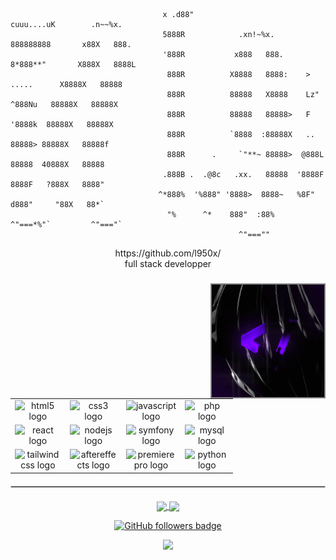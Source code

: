 ```                                     ..                                                       
                                  x .d88"                          cuuu....uK        .n~~%x.     
                                  5888R            .xn!~%x.       888888888       x88X   888.   
                                  '888R           x888   888.     8*888**"       X888X   8888L  
                                   888R          X8888   8888:    >  .....      X8888X   88888  
                                   888R          88888   X8888    Lz"  ^888Nu   88888X   88888X 
                                   888R          88888   88888>   F     '8888k  88888X   88888X 
                                   888R          `8888  :88888X   ..     88888> 88888X   88888f 
                                   888R      .     `"**~ 88888>  @888L   88888  40888X   88888  
                                  .888B .  .@8c   .xx.   88888  '8888F   8888F   ?888X   8888"  
                                 ^*888%  '%888" '8888>  8888~   %8F"   d888"     "88X   88*`   
                                   "%      ^*    888"  :88%      ^"===*%"`         ^"==="`     
                                                   ^"===""                                      
  ```                                                            
                                                               

<div align="center">https://github.com/l950x/</div>
<div align="center">full stack developper</div>

###

<div align="center">
</div>

###

<img align="right" height="180" src="cmd.gif" style="border: 2px solid grey;"  />

###
<div align="left">
  <table>
    <tr>
      <td align="center" width="70">
        <img src="https://cdn.jsdelivr.net/gh/devicons/devicon/icons/html5/html5-original.svg" height="40" alt="html5 logo" />
      </td>
      <td align="center" width="70">
        <img src="https://cdn.jsdelivr.net/gh/devicons/devicon/icons/css3/css3-original.svg" height="40" alt="css3 logo" />
      </td>
      <td align="center" width="70">
        <img src="https://cdn.jsdelivr.net/gh/devicons/devicon/icons/javascript/javascript-original.svg" height="40" alt="javascript logo" />
      </td>
      <td align="center" width="70">
        <img src="https://cdn.jsdelivr.net/gh/devicons/devicon/icons/php/php-original.svg" height="40" alt="php logo" />
      </td>
    </tr>
    <tr>
      <td align="center" width="70">
        <img src="https://cdn.jsdelivr.net/gh/devicons/devicon/icons/react/react-original.svg" height="40" alt="react logo" />
      </td>
      <td align="center" width="70">
        <img src="https://cdn.jsdelivr.net/gh/devicons/devicon/icons/nodejs/nodejs-original.svg" height="40" alt="nodejs logo" />
      </td>
      <td align="center" width="70">
        <img src="https://cdn.jsdelivr.net/gh/devicons/devicon/icons/symfony/symfony-original.svg" height="40" alt="symfony logo" />
      </td>
      <td align="center" width="70">
        <img src="https://cdn.jsdelivr.net/gh/devicons/devicon/icons/mysql/mysql-original.svg" height="40" alt="mysql logo" />
      </td>
    </tr>
    <tr>
      <td align="center" width="70">
        <img src="https://cdn.jsdelivr.net/gh/devicons/devicon/icons/tailwindcss/tailwindcss-original-wordmark.svg" height="40" alt="tailwindcss logo" />
      </td>
      <td align="center" width="70">
        <img src="https://cdn.jsdelivr.net/gh/devicons/devicon/icons/aftereffects/aftereffects-original.svg" height="40" alt="aftereffects logo" />
      </td>
      <td align="center" width="70">
        <img src="https://cdn.jsdelivr.net/gh/devicons/devicon/icons/premierepro/premierepro-plain.svg" height="40" alt="premierepro logo" />
      </td>
      <td align="center" width="70">
        <img src="https://cdn.jsdelivr.net/gh/devicons/devicon/icons/python/python-original.svg" height="40" alt="python logo" />
      </td>
    </tr>
  </table>
</div>
<hr style="border: 1px solid #ccc; margin: 20px 0;">
<!-- <h2 align="center">​🇧​​🇪​​🇸​​🇹​ ​🇷​​🇪​​🇵​​🇴​​🇸​</h2> -->
<p align="center">
<!-- <a href="https://github.com/l950x/QPanel">
  <img width=300 align="center" src="https://github-readme-stats.vercel.app/api/pin/?username=l950x&repo=QPanel&title_color=8212F3&text_color=c9cacc&icon_color=2bbc8a&bg_color=1d1f21" />
</a> -->
<a href="https://github.com/l950x/QPanel-discordbot-preview">
  <img width=300 align="center" src="https://github-readme-stats.vercel.app/api/pin/?username=l950x&repo=QPanel-discordbot-preview&title_color=8212F3&text_color=c9cacc&icon_color=2bbc8a&bg_color=1d1f21" />
</a>
<a href="https://github.com/l950x/Snapchat-Autoaccept-preview">
  <img width=300 align="center" src="https://github-readme-stats.vercel.app/api/pin/?username=l950x&repo=Snapchat-Autoaccept-preview&title_color=8212F3&text_color=c9cacc&icon_color=2bbc8a&bg_color=1d1f21" />
</a> 
</p>

<!--<h2 align="center">​🇸​​🇹​​🇦​​🇹​​🇸​</h2>
<br>
<p align="center">
<a href="https://github.com/l950x/">
      <img width=325  src="https://github-readme-stats.vercel.app/api/top-langs/?username=l950x&size_weight=0.2&count_weight=0.5&title_color=8212F3&text_color=ffffff&icon_color=61dafb&bg_color=20232a&langs_count=8&layout=compact&border_color=61dafb&hide_border=true" />
 </a>
</p> -->
<p align="center">
  <a href="https://www.github.com/l950x" target="_blank" rel="noreferrer"><img src="https://img.shields.io/github/followers/l950x?logo=github&style=for-the-badge&color=FF00CD&labelColor=8212F3" alt="GitHub followers badge" /></a>
</p>
<p align="center">
  <img src="https://capsule-render.vercel.app/api?type=waving&color=8212F3&height=65&section=footer"/>
</p>
